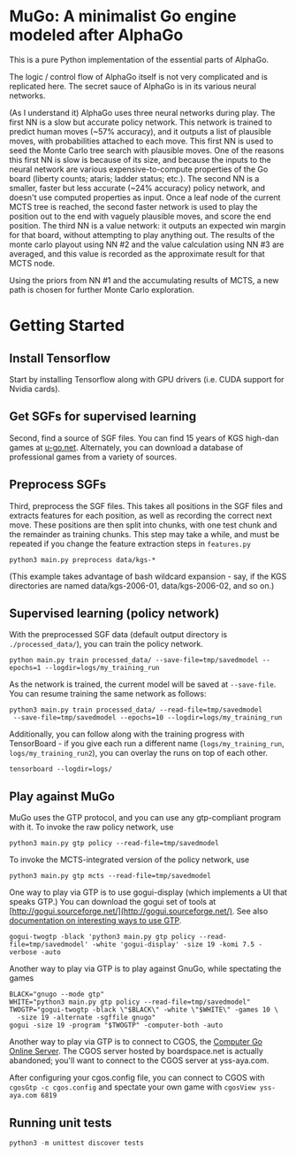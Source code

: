 MuGo: A minimalist Go engine modeled after AlphaGo
==================================================

This is a pure Python implementation of the essential parts of AlphaGo.

The logic / control flow of AlphaGo itself is not very complicated and is replicated here. The secret sauce of AlphaGo is in its various neural networks.

(As I understand it) AlphaGo uses three neural networks during play. The first NN is a slow but accurate policy network. This network is trained to predict human moves (~57% accuracy), and it outputs a list of plausible moves, with probabilities attached to each move. This first NN is used to seed the Monte Carlo tree search with plausible moves. One of the reasons this first NN is slow is because of its size, and because the inputs to the neural network are various expensive-to-compute properties of the Go board (liberty counts; ataris; ladder status; etc.). The second NN is a smaller, faster but less accurate (~24% accuracy) policy network, and doesn't use computed properties as input. Once a leaf node of the current MCTS tree is reached, the second faster network is used to play the position out to the end with vaguely plausible moves, and score the end position. The third NN is a value network: it outputs an expected win margin for that board, without attempting to play anything out. The results of the monte carlo playout using NN #2 and the value calculation using NN #3 are averaged, and this value is recorded as the approximate result for that MCTS node.

Using the priors from NN #1 and the accumulating results of MCTS, a new path is chosen for further Monte Carlo exploration.

Getting Started
===============

Install Tensorflow
------------------
Start by installing Tensorflow along with GPU drivers (i.e. CUDA support for Nvidia cards).

Get SGFs for supervised learning
--------------------------------
Second, find a source of SGF files. You can find 15 years of KGS high-dan games at [u-go.net](https://u-go.net/gamerecords/). Alternately, you can download a database of professional games from a variety of sources.

Preprocess SGFs
---------------
Third, preprocess the SGF files. This takes all positions in the SGF files and extracts features for each position, as well as recording the correct next move. These positions are then split into chunks, with one test chunk and the remainder as training chunks. This step may take a while, and must be repeated if you change the feature extraction steps in `features.py`
```
python3 main.py preprocess data/kgs-*
```
(This example takes advantage of bash wildcard expansion - say, if the KGS directories are named data/kgs-2006-01, data/kgs-2006-02, and so on.)

Supervised learning (policy network)
------------------------------------
With the preprocessed SGF data (default output directory is `./processed_data/`), you can train the policy network.
```
python main.py train processed_data/ --save-file=tmp/savedmodel --epochs=1 --logdir=logs/my_training_run
```

As the network is trained, the current model will be saved at `--save-file`. You can resume training the same network as follows:
```
python3 main.py train processed_data/ --read-file=tmp/savedmodel
 --save-file=tmp/savedmodel --epochs=10 --logdir=logs/my_training_run
```

Additionally, you can follow along with the training progress with TensorBoard - if you give each run a different name (`logs/my_training_run`, `logs/my_training_run2`), you can overlay the runs on top of each other.
```
tensorboard --logdir=logs/
```

Play against MuGo
-----------------
MuGo uses the GTP protocol, and you can use any gtp-compliant program with it. To invoke the raw policy network, use
```
python3 main.py gtp policy --read-file=tmp/savedmodel
```

To invoke the MCTS-integrated version of the policy network, use
```
python3 main.py gtp mcts --read-file=tmp/savedmodel
```

One way to play via GTP is to use gogui-display (which implements a UI that speaks GTP.) You can download the gogui set of tools at [http://gogui.sourceforge.net/](http://gogui.sourceforge.net/). See also [documentation on interesting ways to use GTP](http://gogui.sourceforge.net/doc/reference-twogtp.html).
```
gogui-twogtp -black 'python3 main.py gtp policy --read-file=tmp/savedmodel' -white 'gogui-display' -size 19 -komi 7.5 -verbose -auto
```

Another way to play via GTP is to play against GnuGo, while spectating the games
```
BLACK="gnugo --mode gtp"
WHITE="python3 main.py gtp policy --read-file=tmp/savedmodel"
TWOGTP="gogui-twogtp -black \"$BLACK\" -white \"$WHITE\" -games 10 \
  -size 19 -alternate -sgffile gnugo"
gogui -size 19 -program "$TWOGTP" -computer-both -auto
```

Another way to play via GTP is to connect to CGOS, the [Computer Go Online Server](http://yss-aya.com/cgos/). The CGOS server hosted by boardspace.net is actually abandoned; you'll want to connect to the CGOS server at yss-aya.com. 

After configuring your cgos.config file, you can connect to CGOS with `cgosGtp -c cgos.config` and spectate your own game with `cgosView yss-aya.com 6819`


Running unit tests
------------------
```python
python3 -m unittest discover tests
```
